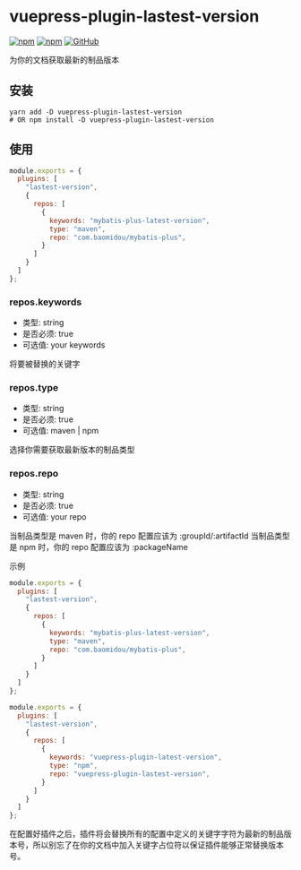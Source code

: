 # vuepress-plugin-lastest-version

[![npm](https://img.shields.io/npm/v/vuepress-plugin-lastest-version?style=flat-square)](https://www.npmjs.com/package/vuepress-plugin-lastest-version) [![npm](https://img.shields.io/npm/dm/vuepress-plugin-lastest-version?style=flat-square)](https://www.npmjs.com/package/vuepress-plugin-lastest-version) [![GitHub](https://img.shields.io/github/license/yangyang0507/vuepress-plugin-lastest-version?style=flat-square)](https://www.npmjs.com/package/vuepress-plugin-lastest-version)

为你的文档获取最新的制品版本

## 安装

```shell
yarn add -D vuepress-plugin-lastest-version
# OR npm install -D vuepress-plugin-lastest-version
```

## 使用

```javascript
module.exports = {
  plugins: [
    "lastest-version",
    {
      repos: [
        {
          keywords: "mybatis-plus-latest-version",
          type: "maven",
          repo: "com.baomidou/mybatis-plus",
        }
      ]
    }
  ]
};
```

### repos.keywords

- 类型: string
- 是否必须: true
- 可选值: your keywords

将要被替换的关键字

### repos.type

- 类型: string
- 是否必须: true
- 可选值: maven | npm

选择你需要获取最新版本的制品类型

### repos.repo

- 类型: string
- 是否必须: true
- 可选值: your repo

当制品类型是 maven 时，你的 repo 配置应该为 :groupId/:artifactId
当制品类型是 npm 时，你的 repo 配置应该为 :packageName

示例

```javascript
module.exports = {
  plugins: [
    "lastest-version",
    {
      repos: [
        {
          keywords: "mybatis-plus-latest-version",
          type: "maven",
          repo: "com.baomidou/mybatis-plus",
        }
      ]
    }
  ]
};

module.exports = {
  plugins: [
    "lastest-version",
    {
      repos: [
        {
          keywords: "vuepress-plugin-latest-version",
          type: "npm",
          repo: "vuepress-plugin-lastest-version",
        }
      ]
    }
  ]
};
```

在配置好插件之后，插件将会替换所有的配置中定义的关键字字符为最新的制品版本号，所以别忘了在你的文档中加入关键字占位符以保证插件能够正常替换版本号。

